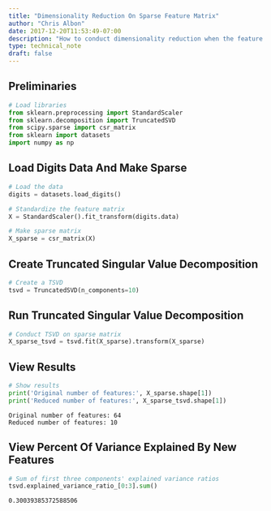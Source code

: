 ```yaml
---
title: "Dimensionality Reduction On Sparse Feature Matrix"
author: "Chris Albon"
date: 2017-12-20T11:53:49-07:00
description: "How to conduct dimensionality reduction when the feature matrix is sparse using Python."
type: technical_note
draft: false
---
```

## Preliminaries


```python
# Load libraries
from sklearn.preprocessing import StandardScaler
from sklearn.decomposition import TruncatedSVD
from scipy.sparse import csr_matrix
from sklearn import datasets
import numpy as np
```

## Load Digits Data And Make Sparse


```python
# Load the data
digits = datasets.load_digits()

# Standardize the feature matrix
X = StandardScaler().fit_transform(digits.data)

# Make sparse matrix
X_sparse = csr_matrix(X)
```

## Create Truncated Singular Value Decomposition


```python
# Create a TSVD
tsvd = TruncatedSVD(n_components=10)
```

## Run Truncated Singular Value Decomposition


```python
# Conduct TSVD on sparse matrix
X_sparse_tsvd = tsvd.fit(X_sparse).transform(X_sparse)
```

## View Results


```python
# Show results
print('Original number of features:', X_sparse.shape[1])
print('Reduced number of features:', X_sparse_tsvd.shape[1])
```

    Original number of features: 64
    Reduced number of features: 10
    

## View Percent Of Variance Explained By New Features


```python
# Sum of first three components' explained variance ratios
tsvd.explained_variance_ratio_[0:3].sum()
```




    0.30039385372588506


